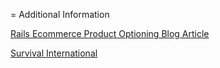 = Additional Information

[Rails Ecommerce Product Optioning Blog Article](http://blog.endpoint.com/2009/12/rails-ecommerce-product-optioning-in.html "Rails Ecommerce Product Optioning Blog Article")

[Survival International](http://shop.survivalinternational.org/ "Shop Survival International Store")
